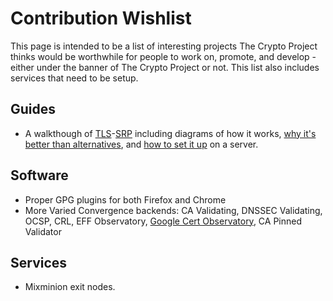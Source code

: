 # Contribution Wishlist

This page is intended to be a list of interesting projects The Crypto Project thinks would be worthwhile for people to work on, promote, and develop - either under the banner of The Crypto Project or not. This list also includes services that need to be setup.

## Guides

 - A walkthough of [TLS](http://tools.ietf.org/html/rfc5054)-[SRP](http://en.wikipedia.org/wiki/TLS-SRP) including diagrams of how it works, [why it's better than alternatives](http://rdist.root.org/2010/09/08/clench-is-inferior-to-tlssrp/), and [how to set it up](/projects/bleeding/) on a server.

## Software

- Proper GPG plugins for both Firefox and Chrome
- More Varied Convergence backends: CA Validating, DNSSEC Validating, OCSP, CRL, EFF Observatory, [Google Cert Observatory](http://googleonlinesecurity.blogspot.com/2011/04/improving-ssl-certificate-security.html), CA Pinned Validator

## Services

- Mixminion exit nodes.